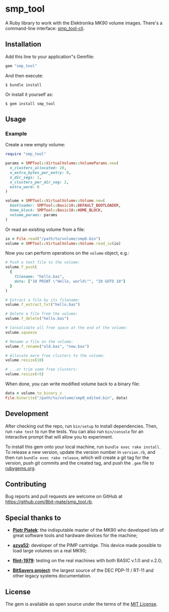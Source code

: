 # smp_tool

A Ruby library to work with the Elektronika MK90 volume images. There's a command-line interface: [smp_tool-cli](https://github.com/8bit-mate/smp_tool-cli.rb).

## Installation

Add this line to your application"s Gemfile:

```ruby
gem "smp_tool"
```

And then execute:

    $ bundle install

Or install it yourself as:

    $ gem install smp_tool

## Usage

### Example

Create a new empty volume:

```Ruby
require "smp_tool"

params = SMPTool::VirtualVolume::VolumeParams.new(
  n_clusters_allocated: 20,
  n_extra_bytes_per_entry: 0,
  n_dir_segs: 1,
  n_clusters_per_dir_seg: 2,
  extra_word: 0
)

volume = SMPTool::VirtualVolume::Volume.new(
  bootloader: SMPTool::Basic10::DEFAULT_BOOTLOADER,
  home_block: SMPTool::Basic10::HOME_BLOCK,
  volume_params: params
)
```

Or read an existing volume from a file:

```Ruby
io = File.read("/path/to/volume/smp0.bin")
volume = SMPTool::VirtualVolume::Volume.read_io(io)
```

Now you can perform operations on the `volume` object, e.g.:

```Ruby
# Push a text file to the volume:
volume.f_push(
  {
    filename: "hello.bas",
    data: ["10 PRINT \"Hello, world\"", "20 GOTO 10"]
  }
)

# Extract a file by its filename:
volume.f_extract_txt("hello.bas")

# Delete a file from the volume:
volume.f_delete("hello.bas")

# Consolidate all free space at the end of the volume:
volume.squeeze

# Rename a file on the volume:
volume.f_rename("old.bas", "new.bas")

# Allocate more free clusters to the volume:
volume.resize(10)

# ...or trim some free clusters:
volume.resize(-5)
```

When done, you can write modified volume back to a binary file:

```Ruby
data = volume.to_binary_s
File.binwrite("/path/to/volume/smp0_edited.bin", data)
```

## Development

After checking out the repo, run `bin/setup` to install dependencies. Then, run `rake test` to run the tests. You can also run `bin/console` for an interactive prompt that will allow you to experiment.

To install this gem onto your local machine, run `bundle exec rake install`. To release a new version, update the version number in `version.rb`, and then run `bundle exec rake release`, which will create a git tag for the version, push git commits and the created tag, and push the `.gem` file to [rubygems.org](https://rubygems.org).

## Contributing

Bug reports and pull requests are welcome on GitHub at https://github.com/8bit-mate/smp_tool.rb.

## Special thanks to

- **[Piotr Piatek](http://www.pisi.com.pl/piotr433/index.htm)**: the indisputable master of the MK90 who developed lots of great software tools and hardware devices for the machine;

- **[azya52](https://github.com/azya52/)**: developer of the PIMP cartridge. This device made possible to load large volumes on a real MK90;

- **[flint-1979](https://phantom.sannata.org/memberlist.php?mode=viewprofile&u=6909)**: testing on the real machines with both BASIC v.1.0 and v.2.0;

- **[BitSavers project](http://www.bitsavers.org/)**: the largest source of the DEC PDP-11 / RT-11 and other legacy systems documentation.

## License

The gem is available as open source under the terms of the [MIT License](https://opensource.org/licenses/MIT).
